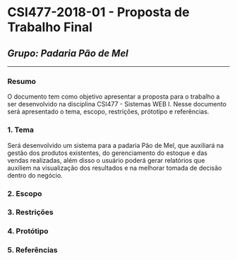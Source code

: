 # **CSI477-2018-01 - Proposta de Trabalho Final**
## *Grupo: Padaria Pão de Mel*

--------------

<!-- Descrever um resumo sobre o trabalho. -->

### Resumo
O documento tem como objetivo apresentar a proposta para o trabalho a ser desenvolvido na disciplina CSI477 - Sistemas WEB I. Nesse documento será apresentado o tema, escopo, restrições, prótotipo e referências.

<!-- Apresentar o tema. -->
### 1. Tema
Será desenvolvido um sistema para a padaria Pão de Mel, que auxiliará na gestão dos produtos existentes, do gerenciamento do estoque e das vendas realizadas, além disso o usuário poderá gerar relatórios que auxiliem na visualização dos resultados e na melhorar tomada de decisão dentro do negócio. 

<!-- Descrever e limitar o escopo da aplicação. -->
### 2. Escopo


<!-- Apresentar restrições de funcionalidades e de escopo. -->
### 3. Restrições


<!-- Construir alguns protótipos para a aplicação, disponibilizá-los no Github e descrever o que foi considerado. //-->
### 4. Protótipo

### 5. Referências
